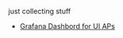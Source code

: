 just collecting stuff

- [Grafana Dashbord for UI APs](https://grafana.com/grafana/dashboards/1486-unifi-ap-dashboard/)
